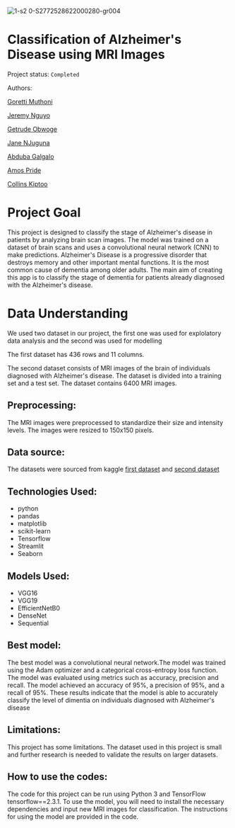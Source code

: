 ![1-s2 0-S2772528622000280-gr004](https://user-images.githubusercontent.com/106226707/212156906-8196a6f6-0bee-4c20-8248-5e1103533d72.jpg)

# Classification of Alzheimer's Disease using MRI Images
Project status: `Completed`

Authors:

[Goretti Muthoni](https://github.com/Gorreti)

[Jeremy Nguyo](https://github.com/NguyoJer)

[Getrude Obwoge](https://github.com/Getty3102)

[Jane NJuguna](https://github.com/janejeshen)

[Abduba Galgalo]()

[Amos Pride](https://github.com/amoskiito)

[Collins Kiptoo](https://github.com/Collins-Kiptoo)

# Project Goal

This project is designed to classify the stage of Alzheimer's disease in patients by analyzing brain scan images. The model was trained on a dataset of brain scans and uses a convolutional neural network (CNN) to make predictions.
Alzheimer's Disease is a progressive disorder that destroys memory and other important mental functions. It is the most common cause of dementia among older adults. The main aim of creating this app is to classify the stage of dementia for patients already diagnosed with the Alzheimer's disease.

# Data Understanding
We used two dataset in our project, the first one was used for explolatory data analysis and the second was used for modelling

The first dataset has 436 rows and 11 columns.

The second dataset consists of MRI images of the brain of individuals diagnosed with Alzheimer's disease. The dataset is divided into a training set and a test set. The dataset contains 6400 MRI images.

## Preprocessing:
The MRI images were preprocessed to standardize their size and intensity levels. The images were resized to 150x150 pixels.

## Data source: 
The datasets were sourced from kaggle [first dataset](https://www.kaggle.com/code/obrienmitch94/alzheimer-s-analysis/data) and [second dataset](https://www.kaggle.com/datasets/tourist55/alzheimers-dataset-4-class-of-images)

## Technologies Used:
* python 
* pandas
* matplotlib
* scikit-learn
* Tensorflow
* Streamlit
* Seaborn

## Models Used:
* VGG16
* VGG19
* EfficientNetB0
* DenseNet
* Sequential

## Best model:

The best model was a convolutional neural network.The model was trained using the Adam optimizer and a categorical cross-entropy loss function. The model was evaluated using metrics such as accuracy, precision and  recall.
The model achieved an accuracy of 95%, a precision of 95%, and a recall of 95%. These results indicate that the model is able to accurately classify the level of dimentia on individuals diagnosed with Alzheimer's disease

## Limitations:

This project has some limitations. The dataset used in this project is small and further research is needed to validate the results on larger datasets. 

## How to use the codes:
The code for this project can be run using Python 3 and TensorFlow tensorflow==2.3.1. To use the model, you will need to install the necessary dependencies and input new MRI images for classification. The instructions for using the model are provided in the code.

